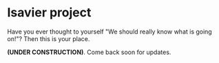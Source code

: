 # Isavier project

Have you ever thought to yourself "We should really know what is going on!"? Then this is your place.


**(UNDER CONSTRUCTION)**. Come back soon for updates.
